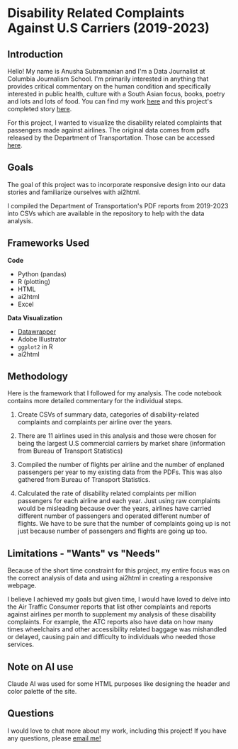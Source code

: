 # Disability Related Complaints Against U.S Carriers (2019-2023)

## Introduction

Hello! My name is Anusha Subramanian and I'm a Data Journalist at Columbia Journalism School. I'm primarily interested in anything that provides critical commentary on the human condition and specifically interested in public health, culture with a South Asian focus, books, poetry and lots and lots of food. You can find my work [here](https://anusha0712.github.io) and this project's completed story [here](https://anusha0712.github.io/airline-disability-complaints/).

For this project, I wanted to visualize the disability related complaints that passengers made against airlines. The original data comes from pdfs released by the Department of Transportation. Those can be accessed [here](https://www.transportation.gov/airconsumer/annual-report-disability-related-air-travel-complaints).

## Goals

The goal of this project was to incorporate responsive design into our data stories and familiarize ourselves with ai2html. 

I compiled the Department of Transportation's PDF reports from 2019-2023 into CSVs which are available in the repository to help with the data analysis.

## Frameworks Used

**Code**
- Python (pandas)
- R (plotting)
- HTML 
- ai2html
- Excel

**Data Visualization**
- [Datawrapper](https://www.datawrapper.de)
- Adobe Illustrator
- `ggplot2` in R
- ai2html



## Methodology 

Here is the framework that I followed for my analysis. The code notebook contains more detailed commentary for the individual steps.

1. Create CSVs of summary data, categories of disability-related complaints and complaints per airline over the years.

2. There are 11 airlines used in this analysis and those were chosen for being the largest U.S commercial carriers by market share (information from Bureau of Transport Statistics)

3. Compiled the number of flights per airline and the number of enplaned passengers per year to my existing data from the PDFs. This was also gathered from Bureau of Transport Statistics.

4. Calculated the rate of disability related complaints per million passengers for each airline and each year. Just using raw complaints would be misleading because over the years, airlines have carried different number of passengers and operated different number of flights. We have to be sure that the number of complaints going up is not just because number of passengers and flights are going up too.


## Limitations - "Wants" vs "Needs"

Because of the short time constraint for this project, my entire focus was on the correct analysis of data and using ai2html in creating a responsive webpage. 

I believe I achieved my goals but given time, I would have loved to delve into the Air Traffic Consumer reports that list other complaints and reports against airlines per month to supplement my analysis of these disability complaints. For example, the ATC reports also have data on how many times wheelchairs and other accessibility related baggage was mishandled or delayed, causing pain and difficulty to individuals who needed those services. 


## Note on AI use

Claude AI was used for some HTML purposes like designing the header and color palette of the site. 


## Questions

I would love to chat more about my work, including this project! If you have any questions, please [email me!](mailto:as7500@columbia.edu)

